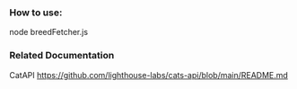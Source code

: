 
### How to use:

node breedFetcher.js <breed>


### Related Documentation

CatAPI
https://github.com/lighthouse-labs/cats-api/blob/main/README.md